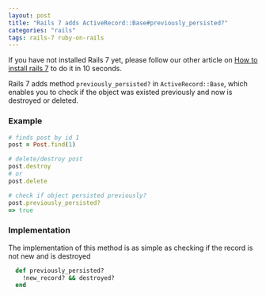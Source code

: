 ```yaml
---
layout: post
title: "Rails 7 adds ActiveRecord::Base#previously_persisted?"
categories: "rails"
tags: rails-7 ruby-on-rails
---
```


If you have not installed Rails 7 yet, please follow our other article on [How to install rails 7](https://sapidlabs.com/rails/2021/06/12/how-to-install-rails-7.html) to do it in 10 seconds.

Rails 7 adds method `previously_persisted?` in `ActiveRecord::Base`, which enables you to check if the object was existed previously and now is destroyed or deleted.

### Example
```ruby
# finds post by id 1
post = Post.find(1) 

# delete/destroy post
post.destroy
# or
post.delete

# check if object persisted previously?
post.previously_persisted?
=> true
```

### Implementation
The implementation of this method is as simple as checking if the record is not new and is destroyed
```ruby
  def previously_persisted?
    !new_record? && destroyed?
  end
```
<br/>

